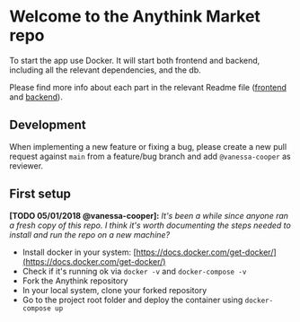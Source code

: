 # Welcome to the Anythink Market repo

To start the app use Docker. It will start both frontend and backend, including all the relevant dependencies, and the db.

Please find more info about each part in the relevant Readme file ([frontend](frontend/readme.md) and [backend](backend/README.md)).

## Development

When implementing a new feature or fixing a bug, please create a new pull request against `main` from a feature/bug branch and add `@vanessa-cooper` as reviewer.

## First setup

**[TODO 05/01/2018 @vanessa-cooper]:** _It's been a while since anyone ran a fresh copy of this repo. I think it's worth documenting the steps needed to install and run the repo on a new machine?_

- Install docker in your system: [https://docs.docker.com/get-docker/](https://docs.docker.com/get-docker/)
- Check if it's running ok via `docker -v` and `docker-compose -v`
- Fork the Anythink repository
- In your local system, clone your forked repository
- Go to the project root folder and deploy the container using `docker-compose up`